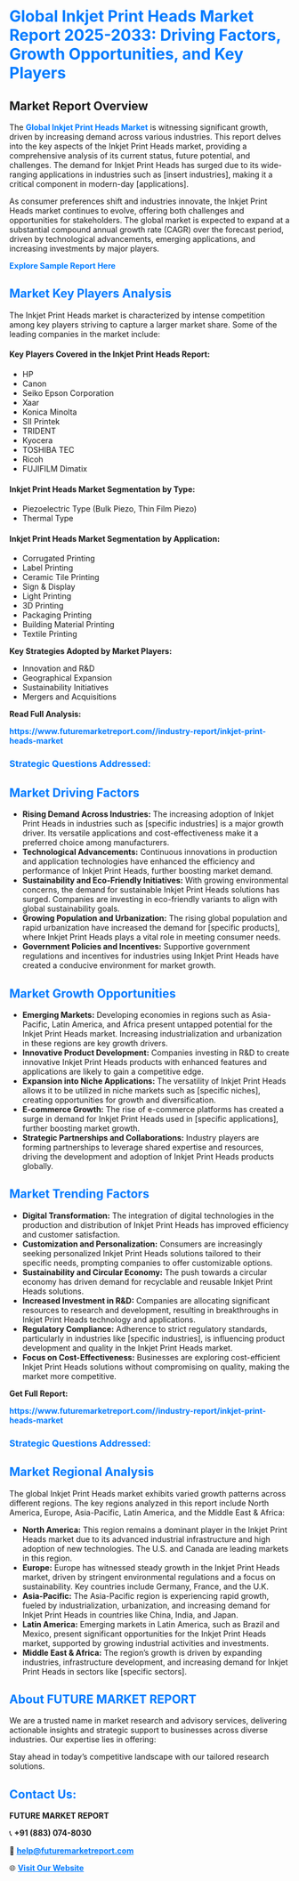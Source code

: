 <h1 style="color: #007BFF;">Global Inkjet Print Heads Market Report 2025-2033: Driving Factors, Growth Opportunities, and Key Players</h1>

<section id="overview">
<h2>Market Report Overview</h2>
<p>The <a href="https://www.futuremarketreport.com//industry-report/inkjet-print-heads-market" style="color: #007BFF; text-decoration: none;"><strong>Global Inkjet Print Heads Market</strong></a> is witnessing significant growth, driven by increasing demand across various industries. This report delves into the key aspects of the Inkjet Print Heads market, providing a comprehensive analysis of its current status, future potential, and challenges. The demand for Inkjet Print Heads has surged due to its wide-ranging applications in industries such as [insert industries], making it a critical component in modern-day [applications].</p>
<p>As consumer preferences shift and industries innovate, the Inkjet Print Heads market continues to evolve, offering both challenges and opportunities for stakeholders. The global market is expected to expand at a substantial compound annual growth rate (CAGR) over the forecast period, driven by technological advancements, emerging applications, and increasing investments by major players.</p>
</section>

<section id="overview">
<p><a href="https://www.futuremarketreport.com//request-sample/reportId=46566" style="color: #007BFF; text-decoration: none;"><strong>Explore Sample Report Here</strong></a></p>
</section>

<section id="key-players">
<h2 style="color: #007BFF;">Market Key Players Analysis</h2>
<p>The Inkjet Print Heads market is characterized by intense competition among key players striving to capture a larger market share. Some of the leading companies in the market include:</p>
<h4>Key Players Covered in the Inkjet Print Heads Report:</h4>
<ul><li>HP</li><li>Canon</li><li>Seiko Epson Corporation</li><li>Xaar</li><li>Konica Minolta</li><li>SII Printek</li><li>TRIDENT</li><li>Kyocera</li><li>TOSHIBA TEC</li><li>Ricoh</li><li>FUJIFILM Dimatix</li></ul>
<h4>Inkjet Print Heads Market Segmentation by Type:</h4>
<ul><li>Piezoelectric Type (Bulk Piezo, Thin Film Piezo)</li><li>Thermal Type</li></ul>

<h4>Inkjet Print Heads Market Segmentation by Application:</h4>
<ul><li>Corrugated Printing</li><li>Label Printing</li><li>Ceramic Tile Printing</li><li>Sign &amp; Display</li><li>Light Printing</li><li>3D Printing</li><li>Packaging Printing</li><li>Building Material Printing</li><li>Textile Printing</li></ul>
<p><strong>Key Strategies Adopted by Market Players:</strong></p>
<ul>
<li>Innovation and R&D</li>
<li>Geographical Expansion</li>
<li>Sustainability Initiatives</li>
<li>Mergers and Acquisitions</li>
</ul>
</section>

<section>
<p><strong>Read Full Analysis: </strong></p><a href="https://www.futuremarketreport.com//industry-report/inkjet-print-heads-market" style="color: #007BFF; text-decoration: none;"><strong>https://www.futuremarketreport.com//industry-report/inkjet-print-heads-market</strong></a>
<h3 style="color: #007BFF;">Strategic Questions Addressed:</h3>
</section>

<section id="driving-factors">
<h2 style="color: #007BFF;">Market Driving Factors</h2>
<ul>
<li><strong>Rising Demand Across Industries:</strong> The increasing adoption of Inkjet Print Heads in industries such as [specific industries] is a major growth driver. Its versatile applications and cost-effectiveness make it a preferred choice among manufacturers.</li>
<li><strong>Technological Advancements:</strong> Continuous innovations in production and application technologies have enhanced the efficiency and performance of Inkjet Print Heads, further boosting market demand.</li>
<li><strong>Sustainability and Eco-Friendly Initiatives:</strong> With growing environmental concerns, the demand for sustainable Inkjet Print Heads solutions has surged. Companies are investing in eco-friendly variants to align with global sustainability goals.</li>
<li><strong>Growing Population and Urbanization:</strong> The rising global population and rapid urbanization have increased the demand for [specific products], where Inkjet Print Heads plays a vital role in meeting consumer needs.</li>
<li><strong>Government Policies and Incentives:</strong> Supportive government regulations and incentives for industries using Inkjet Print Heads have created a conducive environment for market growth.</li>
</ul>
</section>

<section id="growth-opportunities">
<h2 style="color: #007BFF;">Market Growth Opportunities</h2>
<ul>
<li><strong>Emerging Markets:</strong> Developing economies in regions such as Asia-Pacific, Latin America, and Africa present untapped potential for the Inkjet Print Heads market. Increasing industrialization and urbanization in these regions are key growth drivers.</li>
<li><strong>Innovative Product Development:</strong> Companies investing in R&D to create innovative Inkjet Print Heads products with enhanced features and applications are likely to gain a competitive edge.</li>
<li><strong>Expansion into Niche Applications:</strong> The versatility of Inkjet Print Heads allows it to be utilized in niche markets such as [specific niches], creating opportunities for growth and diversification.</li>
<li><strong>E-commerce Growth:</strong> The rise of e-commerce platforms has created a surge in demand for Inkjet Print Heads used in [specific applications], further boosting market growth.</li>
<li><strong>Strategic Partnerships and Collaborations:</strong> Industry players are forming partnerships to leverage shared expertise and resources, driving the development and adoption of Inkjet Print Heads products globally.</li>
</ul>
</section>

<section id="trending-factors">
<h2 style="color: #007BFF;">Market Trending Factors</h2>
<ul>
<li><strong>Digital Transformation:</strong> The integration of digital technologies in the production and distribution of Inkjet Print Heads has improved efficiency and customer satisfaction.</li>
<li><strong>Customization and Personalization:</strong> Consumers are increasingly seeking personalized Inkjet Print Heads solutions tailored to their specific needs, prompting companies to offer customizable options.</li>
<li><strong>Sustainability and Circular Economy:</strong> The push towards a circular economy has driven demand for recyclable and reusable Inkjet Print Heads solutions.</li>
<li><strong>Increased Investment in R&D:</strong> Companies are allocating significant resources to research and development, resulting in breakthroughs in Inkjet Print Heads technology and applications.</li>
<li><strong>Regulatory Compliance:</strong> Adherence to strict regulatory standards, particularly in industries like [specific industries], is influencing product development and quality in the Inkjet Print Heads market.</li>
<li><strong>Focus on Cost-Effectiveness:</strong> Businesses are exploring cost-efficient Inkjet Print Heads solutions without compromising on quality, making the market more competitive.</li>
</ul>
</section>

<section>
<p><strong>Get Full Report: </strong></p><a href="https://www.futuremarketreport.com//industry-report/inkjet-print-heads-market" style="color: #007BFF; text-decoration: none;"><strong>https://www.futuremarketreport.com//industry-report/inkjet-print-heads-market</strong></a>
<h3 style="color: #007BFF;">Strategic Questions Addressed:</h3>
</section>


<section id="regional-analysis">
<h2 style="color: #007BFF;">Market Regional Analysis</h2>
<p>The global Inkjet Print Heads market exhibits varied growth patterns across different regions. The key regions analyzed in this report include North America, Europe, Asia-Pacific, Latin America, and the Middle East & Africa:</p>
<ul>
<li><strong>North America:</strong> This region remains a dominant player in the Inkjet Print Heads market due to its advanced industrial infrastructure and high adoption of new technologies. The U.S. and Canada are leading markets in this region.</li>
<li><strong>Europe:</strong> Europe has witnessed steady growth in the Inkjet Print Heads market, driven by stringent environmental regulations and a focus on sustainability. Key countries include Germany, France, and the U.K.</li>
<li><strong>Asia-Pacific:</strong> The Asia-Pacific region is experiencing rapid growth, fueled by industrialization, urbanization, and increasing demand for Inkjet Print Heads in countries like China, India, and Japan.</li>
<li><strong>Latin America:</strong> Emerging markets in Latin America, such as Brazil and Mexico, present significant opportunities for the Inkjet Print Heads market, supported by growing industrial activities and investments.</li>
<li><strong>Middle East & Africa:</strong> The region’s growth is driven by expanding industries, infrastructure development, and increasing demand for Inkjet Print Heads in sectors like [specific sectors].</li>
</ul>
</section>

<footer>
<h2 style="color: #007BFF;">About FUTURE MARKET REPORT</h2>
<p>We are a trusted name in market research and advisory services, delivering actionable insights and strategic support to businesses across diverse industries. Our expertise lies in offering:</p>

<p>Stay ahead in today’s competitive landscape with our tailored research solutions.</p>

<h2 style="color: #007BFF;">Contact Us:</h2>
<p><strong>FUTURE MARKET REPORT</strong></p>
<p>📞 <strong>+91 (883) 074-8030</strong></p>
<p>📧 <strong><a href="mailto:help@futuremarketreport.com" style="color: #007BFF;">help@futuremarketreport.com</a></strong></p>
<p>🌐 <strong><a href="https://www.futuremarketreport.com/" style="color: #007BFF;">Visit Our Website</a></strong></p>
</footer>